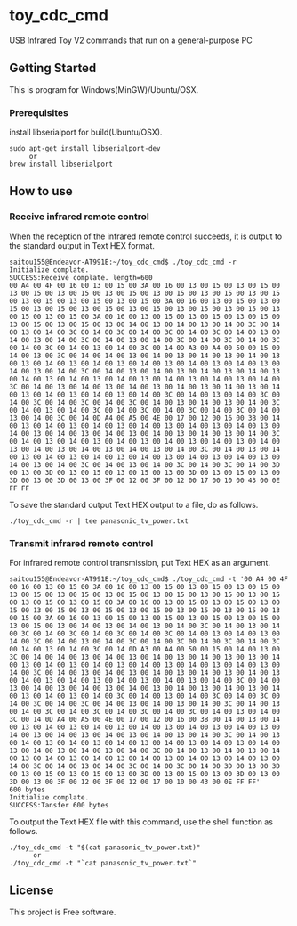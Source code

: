 # toy_cdc_cmd

USB Infrared Toy V2 commands that run on a general-purpose PC

## Getting Started

This is program for Windows(MinGW)/Ubuntu/OSX.

### Prerequisites

install libserialport for build(Ubuntu/OSX). 

```
sudo apt-get install libserialport-dev
     or
brew install libserialport
```

## How to use

### Receive infrared remote control

When the reception of the infrared remote control succeeds, it is output to the standard output in Text HEX format.

```
saitou155@Endeavor-AT991E:~/toy_cdc_cmd$ ./toy_cdc_cmd -r
Initialize complate.
SUCCESS:Receive complate. length=600
00 A4 00 4F 00 16 00 13 00 15 00 3A 00 16 00 13 00 15 00 13 00 15 00 13 00 15 00 13 00 15 00 13 00 15 00 13 00 15 00 13 00 15 00 13 00 15 00 13 00 15 00 13 00 15 00 13 00 15 00 3A 00 16 00 13 00 15 00 13 00 15 00 13 00 15 00 13 00 15 00 13 00 15 00 13 00 15 00 13 00 15 00 13 00 15 00 13 00 15 00 3A 00 16 00 13 00 15 00 13 00 15 00 13 00 15 00 13 00 15 00 13 00 15 00 13 00 14 00 13 00 14 00 13 00 14 00 3C 00 14 00 13 00 14 00 3C 00 14 00 3C 00 14 00 3C 00 14 00 3C 00 14 00 13 00 14 00 13 00 14 00 3C 00 14 00 13 00 14 00 3C 00 14 00 3C 00 14 00 3C 00 14 00 3C 00 14 00 13 00 14 00 3C 00 14 0D A3 00 A4 00 50 00 15 00 14 00 13 00 3C 00 14 00 14 00 13 00 14 00 13 00 14 00 13 00 14 00 13 00 13 00 14 00 13 00 14 00 13 00 14 00 13 00 14 00 13 00 14 00 13 00 14 00 13 00 14 00 3C 00 14 00 13 00 14 00 13 00 14 00 13 00 14 00 13 00 14 00 13 00 14 00 13 00 14 00 13 00 14 00 13 00 14 00 13 00 14 00 3C 00 14 00 13 00 14 00 13 00 14 00 13 00 14 00 13 00 14 00 13 00 14 00 13 00 14 00 13 00 14 00 13 00 14 00 3C 00 14 00 13 00 14 00 3C 00 14 00 3C 00 14 00 3C 00 14 00 3C 00 14 00 13 00 14 00 13 00 14 00 3C 00 14 00 13 00 14 00 3C 00 14 00 3C 00 14 00 3C 00 14 00 3C 00 14 00 13 00 14 00 3C 00 14 0D A4 00 A5 00 4E 00 17 00 12 00 16 00 3B 00 14 00 13 00 14 00 13 00 14 00 13 00 14 00 13 00 14 00 13 00 14 00 13 00 14 00 13 00 14 00 13 00 14 00 13 00 14 00 13 00 14 00 13 00 14 00 3C 00 14 00 13 00 14 00 13 00 14 00 13 00 14 00 13 00 14 00 13 00 14 00 13 00 14 00 13 00 14 00 13 00 14 00 13 00 14 00 3C 00 14 00 13 00 14 00 13 00 14 00 13 00 14 00 13 00 14 00 13 00 14 00 13 00 14 00 13 00 14 00 13 00 14 00 3C 00 14 00 13 00 14 00 3C 00 14 00 3C 00 14 00 3D 00 13 00 3D 00 13 00 15 00 13 00 15 00 13 00 3D 00 13 00 15 00 13 00 3D 00 13 00 3D 00 13 00 3F 00 12 00 3F 00 12 00 17 00 10 00 43 00 0E FF FF 
```

To save the standard output Text HEX output to a file, do as follows.

```
./toy_cdc_cmd -r | tee panasonic_tv_power.txt
```

### Transmit infrared remote control

For infrared remote control transmission, put Text HEX as an argument.

```
saitou155@Endeavor-AT991E:~/toy_cdc_cmd$ ./toy_cdc_cmd -t '00 A4 00 4F 00 16 00 13 00 15 00 3A 00 16 00 13 00 15 00 13 00 15 00 13 00 15 00 13 00 15 00 13 00 15 00 13 00 15 00 13 00 15 00 13 00 15 00 13 00 15 00 13 00 15 00 13 00 15 00 3A 00 16 00 13 00 15 00 13 00 15 00 13 00 15 00 13 00 15 00 13 00 15 00 13 00 15 00 13 00 15 00 13 00 15 00 13 00 15 00 3A 00 16 00 13 00 15 00 13 00 15 00 13 00 15 00 13 00 15 00 13 00 15 00 13 00 14 00 13 00 14 00 13 00 14 00 3C 00 14 00 13 00 14 00 3C 00 14 00 3C 00 14 00 3C 00 14 00 3C 00 14 00 13 00 14 00 13 00 14 00 3C 00 14 00 13 00 14 00 3C 00 14 00 3C 00 14 00 3C 00 14 00 3C 00 14 00 13 00 14 00 3C 00 14 0D A3 00 A4 00 50 00 15 00 14 00 13 00 3C 00 14 00 14 00 13 00 14 00 13 00 14 00 13 00 14 00 13 00 13 00 14 00 13 00 14 00 13 00 14 00 13 00 14 00 13 00 14 00 13 00 14 00 13 00 14 00 3C 00 14 00 13 00 14 00 13 00 14 00 13 00 14 00 13 00 14 00 13 00 14 00 13 00 14 00 13 00 14 00 13 00 14 00 13 00 14 00 3C 00 14 00 13 00 14 00 13 00 14 00 13 00 14 00 13 00 14 00 13 00 14 00 13 00 14 00 13 00 14 00 13 00 14 00 3C 00 14 00 13 00 14 00 3C 00 14 00 3C 00 14 00 3C 00 14 00 3C 00 14 00 13 00 14 00 13 00 14 00 3C 00 14 00 13 00 14 00 3C 00 14 00 3C 00 14 00 3C 00 14 00 3C 00 14 00 13 00 14 00 3C 00 14 0D A4 00 A5 00 4E 00 17 00 12 00 16 00 3B 00 14 00 13 00 14 00 13 00 14 00 13 00 14 00 13 00 14 00 13 00 14 00 13 00 14 00 13 00 14 00 13 00 14 00 13 00 14 00 13 00 14 00 13 00 14 00 3C 00 14 00 13 00 14 00 13 00 14 00 13 00 14 00 13 00 14 00 13 00 14 00 13 00 14 00 13 00 14 00 13 00 14 00 13 00 14 00 3C 00 14 00 13 00 14 00 13 00 14 00 13 00 14 00 13 00 14 00 13 00 14 00 13 00 14 00 13 00 14 00 13 00 14 00 3C 00 14 00 13 00 14 00 3C 00 14 00 3C 00 14 00 3D 00 13 00 3D 00 13 00 15 00 13 00 15 00 13 00 3D 00 13 00 15 00 13 00 3D 00 13 00 3D 00 13 00 3F 00 12 00 3F 00 12 00 17 00 10 00 43 00 0E FF FF'
600 bytes
Initialize complate.
SUCCESS:Tansfer 600 bytes
```

To output the Text HEX file with this command, use the shell function as follows.

```
./toy_cdc_cmd -t "$(cat panasonic_tv_power.txt)"
      or
./toy_cdc_cmd -t "`cat panasonic_tv_power.txt`"
```

## License

This project is Free software.



